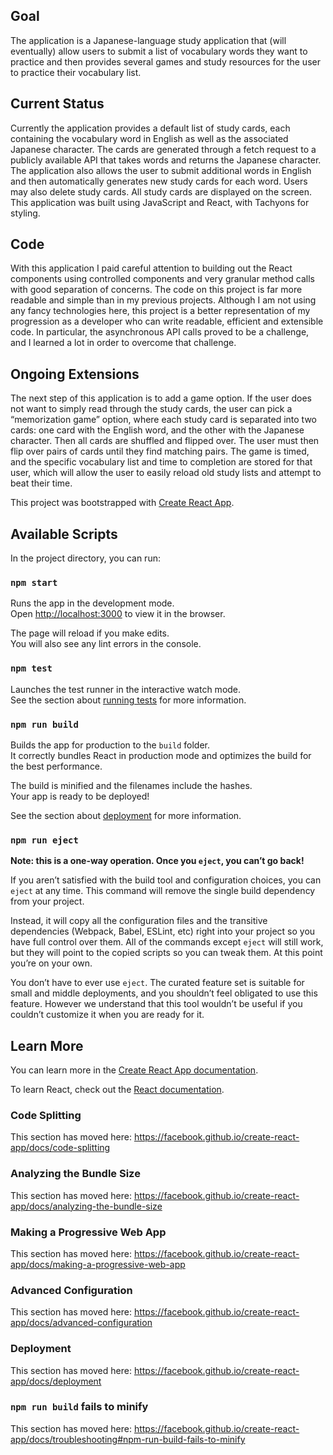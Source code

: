## Goal
The application is a Japanese-language study application that (will eventually) allow users to submit a list of vocabulary words they want to practice and then provides several games and study resources for the user to practice their vocabulary list. 

## Current Status
Currently the application provides a default list of study cards, each containing the vocabulary word in English as well as the associated Japanese character. The cards are generated through a fetch request to a publicly available API that takes words and returns the Japanese character. The application also allows the user to submit additional words in English and then automatically generates new study cards for each word. Users may also delete study cards. All study cards are displayed on the screen. This application was built using JavaScript and React, with Tachyons for styling. 

## Code 
With this application I paid careful attention to building out the React components using controlled components and very granular method calls with good separation of concerns. The code on this project is far more readable and simple than in my previous projects. Although I am not using any fancy technologies here, this project is a better representation of my progression as a developer who can write readable, efficient and extensible code. In particular, the asynchronous API calls proved to be a challenge, and I learned a lot in order to overcome that challenge. 

## Ongoing Extensions 

The next step of this application is to add a game option. If the user does not want to simply read through the study cards, the user can pick a “memorization game” option, where each study card is separated into two cards: one card with the English word, and the other with the Japanese character. Then all cards are shuffled and flipped over. The user must then flip over pairs of cards until they find matching pairs. The game is timed, and the specific vocabulary list and time to completion are stored for that user, which will allow the user to easily reload old study lists and attempt to beat their time. 



This project was bootstrapped with [Create React App](https://github.com/facebook/create-react-app).

## Available Scripts

In the project directory, you can run:

### `npm start`

Runs the app in the development mode.<br>
Open [http://localhost:3000](http://localhost:3000) to view it in the browser.

The page will reload if you make edits.<br>
You will also see any lint errors in the console.

### `npm test`

Launches the test runner in the interactive watch mode.<br>
See the section about [running tests](https://facebook.github.io/create-react-app/docs/running-tests) for more information.

### `npm run build`

Builds the app for production to the `build` folder.<br>
It correctly bundles React in production mode and optimizes the build for the best performance.

The build is minified and the filenames include the hashes.<br>
Your app is ready to be deployed!

See the section about [deployment](https://facebook.github.io/create-react-app/docs/deployment) for more information.

### `npm run eject`

**Note: this is a one-way operation. Once you `eject`, you can’t go back!**

If you aren’t satisfied with the build tool and configuration choices, you can `eject` at any time. This command will remove the single build dependency from your project.

Instead, it will copy all the configuration files and the transitive dependencies (Webpack, Babel, ESLint, etc) right into your project so you have full control over them. All of the commands except `eject` will still work, but they will point to the copied scripts so you can tweak them. At this point you’re on your own.

You don’t have to ever use `eject`. The curated feature set is suitable for small and middle deployments, and you shouldn’t feel obligated to use this feature. However we understand that this tool wouldn’t be useful if you couldn’t customize it when you are ready for it.

## Learn More

You can learn more in the [Create React App documentation](https://facebook.github.io/create-react-app/docs/getting-started).

To learn React, check out the [React documentation](https://reactjs.org/).

### Code Splitting

This section has moved here: https://facebook.github.io/create-react-app/docs/code-splitting

### Analyzing the Bundle Size

This section has moved here: https://facebook.github.io/create-react-app/docs/analyzing-the-bundle-size

### Making a Progressive Web App

This section has moved here: https://facebook.github.io/create-react-app/docs/making-a-progressive-web-app

### Advanced Configuration

This section has moved here: https://facebook.github.io/create-react-app/docs/advanced-configuration

### Deployment

This section has moved here: https://facebook.github.io/create-react-app/docs/deployment

### `npm run build` fails to minify

This section has moved here: https://facebook.github.io/create-react-app/docs/troubleshooting#npm-run-build-fails-to-minify
